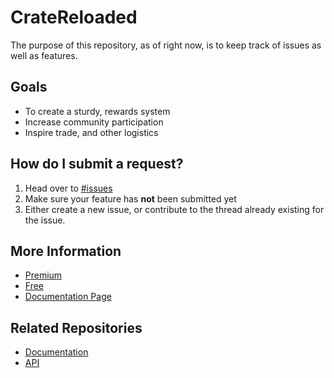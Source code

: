 # CrateReloaded

The purpose of this repository, as of right now, is to keep track of issues as well as features.

## Goals
* To create a sturdy, rewards system
* Increase community participation
* Inspire trade, and other logistics

## How do I submit a request?

1. Head over to [#issues](https://github.com/Hazebyte/CrateReloaded/issues)
2. Make sure your feature has **not** been submitted yet
3. Either create a new issue, or contribute to the thread already existing for the issue.

## More Information
* [Premium](https://www.spigotmc.org/resources/mystery-crate-cratereloaded-for-the-finest-servers.3663/)
* [Free](https://www.spigotmc.org/resources/mystery-crate-cratereloaded.861/)
* [Documentation Page](https://hazebyte.github.io/Documentation/#/)

## Related Repositories
* [Documentation](https://github.com/Hazebyte/Documentation)
* [API](https://github.com/Hazebyte/CrateReloadedAPI)
